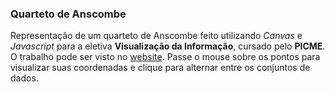 ### Quarteto de Anscombe

Representação de um quarteto de Anscombe feito utilizando *Canvas* e *Javascript* para a eletiva **Visualização da Informação**, cursado pelo **PICME**.
O trabalho pode ser visto no [website](https://rodrigopintucci.github.io/anscombe/). Passe o mouse sobre os pontos para visualizar suas coordenadas e clique para alternar entre os conjuntos de dados.
